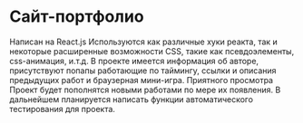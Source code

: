 # Сайт-портфолио
Написан на React.js
Используются как различные хуки реакта, так и некоторые расширенные возможности CSS, такие как псевдоэлементы, css-анимация, и.т.д.
В проекте имеется информация об авторе, присутствуют попапы работающие по таймингу, ссылки и описания предыдущих работ и браузерная мини-игра.
Приятного просмотра
Проект будет пополнятся новыми работами по мере их появления.
В дальнейшем планируется написать функции автоматического тестирования для проекта.

